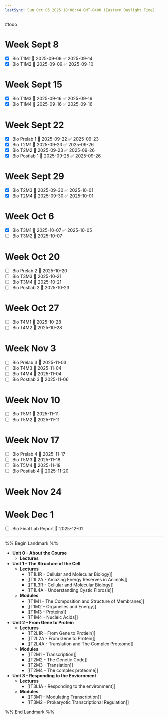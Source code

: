 ```yaml
---
lastSync: Sun Oct 05 2025 18:08:44 GMT-0400 (Eastern Daylight Time)
---
```

#todo
# Week Sept 8
- [x] Bio T1M1 📅 2025-09-09 ✅ 2025-09-14
- [x] Bio T1M2 📅 2025-09-09 ✅ 2025-09-10
# Week Sept 15
- [x] Bio T1M3 📅 2025-09-16 ✅ 2025-09-16
- [x] Bio T1M4 📅 2025-09-16 ✅ 2025-09-16
# Week Sept 22
- [x] Bio Prelab 1 📅 2025-09-22 ✅ 2025-09-23
- [x] Bio T2M1 📅 2025-09-23 ✅ 2025-09-26
- [x] Bio T2M2 📅 2025-09-23 ✅ 2025-09-26
- [x] Bio Postlab 1 📅 2025-09-25 ✅ 2025-09-26
# Week Sept 29
- [x] Bio T2M3 📅 2025-09-30 ✅ 2025-10-01
- [x] Bio T2M4 📅 2025-09-30 ✅ 2025-10-01
# Week Oct 6
- [x] Bio T3M1 📅 2025-10-07 ✅ 2025-10-05
- [ ] Bio T3M2 📅 2025-10-07
# Week Oct 20
- [ ] Bio Prelab 2 📅 2025-10-20
- [ ] Bio T3M3 📅 2025-10-21
- [ ] Bio T3M4 📅 2025-10-21
- [ ] Bio Postlab 2 📅 2025-10-23
# Week Oct 27
- [ ] Bio T4M1 📅 2025-10-28
- [ ] Bio T4M2 📅 2025-10-28
# Week Nov 3
- [ ] Bio Prelab 3 📅 2025-11-03
- [ ] Bio T4M3 📅 2025-11-04
- [ ] Bio T4M4 📅 2025-11-04
- [ ] Bio Postlab 3 📅 2025-11-06
# Week Nov 10
- [ ] Bio T5M1 📅 2025-11-11
- [ ] Bio T5M2 📅 2025-11-11
# Week Nov 17
- [ ] Bio Prelab 4 📅 2025-11-17
- [ ] Bio T5M3 📅 2025-11-18
- [ ] Bio T5M4 📅 2025-11-18
- [ ] Bio Postlab 4 📅 2025-11-20
# Week Nov 24
# Week Dec 1
- [ ] Bio Final Lab Report 📅 2025-12-01
---
%% Begin Landmark %%
- **Unit 0 - About the Course**
	- **Lectures**
- **Unit 1 - The Structure of the Cell**
	- **Lectures**
		- [[T1L1R - Cellular and Molecular Biology]]
		- [[T1L2A - Amazing Energy Reserves in Animals]]
		- [[T1L3R - Cellular and Molecular Biology]]
		- [[T1L4A - Understanding Cystic Fibrosis]]
	- **Modules**
		- [[T1M1 - The Composition and Structure of Membranes]]
		- [[T1M2 - Organelles and Energy]]
		- [[T1M3 - Proteins]]
		- [[T1M4 - Nucleic Acids]]
- **Unit 2 - From Gene to Protein**
	- **Lectures**
		- [[T2L1R - From Gene to Protiein]]
		- [[T2L2A - From Gene to Protein]]
		- [[T2L4A - Translation and The Complex Proteome]]
	- **Modules**
		- [[T2M1 - Transcription]]
		- [[T2M2 - The Genetic Code]]
		- [[T2M3 - Translation]]
		- [[T2M4 - The complex proteome]]
- **Unit 3 - Responding to the Enviornment**
	- **Lectures**
		- [[T3L1A - Responding to the environment]]
	- **Modules**
		- [[T3M1 - Modulating Transcription]]
		- [[T3M2 - Prokaryotic Transcriptional Regulation]]

%% End Landmark %%